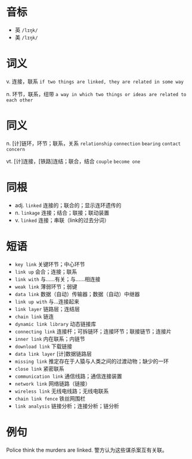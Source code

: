 # 音标

- 英 `/lɪŋk/`
- 美 `/lɪŋk/`

# 词义

v. 连接，联系
`if two things are linked, they are related in some way`

n. 环节，联系，纽带
`a way in which two things or ideas are related to each other`

# 同义

n. [计]链环，环节；联系，关系
`relationship` `connection` `bearing` `contact` `concern`

vt. [计]连接，[铁路]连结；联合，结合
`couple` `become one`

# 同根

- adj. `linked` 连接的；联合的；显示连环遗传的
- n. `linkage` 连接；结合；联接；联动装置
- v. `linked` 连接；串联（link的过去分词）

# 短语

- `key link` 关键环节；中心环节
- `link up` 会合；连接；联系
- `link with` 与……有关；与……相连接
- `weak link` 薄弱环节；弱键
- `data link` 数据（自动）传输器；数据（自动）中继器
- `link up with` 与…连接起来
- `link layer` 链路层；连结层
- `chain link` 链连
- `dynamic link library` 动态链接库
- `connecting link` 连接杆；可拆链环；连接环节；联接链节；连接片
- `inner link` 内在联系；内链节
- `download link` 下载链接
- `data link layer` [计]数据链路层
- `missing link` 推定存在于人猿与人类之间的过渡动物；缺少的一环
- `close link` 紧密联系
- `communication link` 通信线路；通信连接装置
- `network link` 网络链路（链接）
- `wireless link` 无线电线路；无线电联系
- `chain link fence` 铁丝网围栏
- `link analysis` 链接分析；连接分析；链分析

# 例句

Police think the murders are linked.
警方认为这些谋杀案互有关联。


